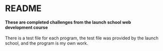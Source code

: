 # README #
#### These are completed challenges from the launch school web development course
There is a test file for each program, the test file was provided by the launch school, and the program is my own work.
